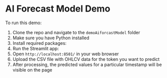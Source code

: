 # AI Forecast Model Demo

To run this demo:

1. Clone the repo and navigate to the `demoAiforcastModel` folder
2. Make sure you have Python installed
3. Install required packages:
4. Run the Streamlit app:
5. Open `http://localhost:8501/` in your web browser
6. Upload the CSV file with OHLCV data for the token you want to predict
7. After processing, the predicted values for a particular timestamp will be visible on the page
